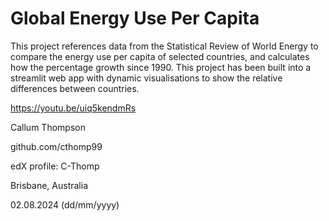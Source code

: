   # Global Energy Use Per Capita
  
This project references data from the Statistical Review of World Energy to compare the energy use per capita of selected countries, and calculates how the percentage growth since 1990. This project has been built into a streamlit web app with dynamic visualisations to show the relative differences between countries. 

https://youtu.be/uiq5kendmRs

Callum Thompson

github.com/cthomp99

edX profile: C-Thomp

Brisbane, Australia

02.08.2024 (dd/mm/yyyy)
